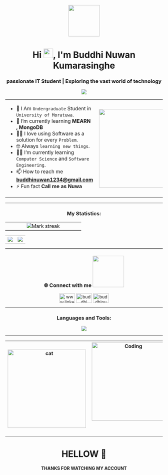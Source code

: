 <p align="center" ><img  src = "https://github.com/7oSkaaa/7oSkaaa/blob/main/Images/about_me.gif?raw=true" width = 100px></p>
<h1 align="center">Hi <img src = "https://raw.githubusercontent.com/MartinHeinz/MartinHeinz/master/wave.gif" width = 30px>, I'm Buddhi Nuwan Kumarasinghe</h1>
<h3 align="center">passionate IT Student | Exploring the vast world of technology</h3>

<p align="center"><img align="center" src="https://visitcount.itsvg.in/api?id=BuddhiNuwan97&label=Profile%20Views&color=3&icon=5&pretty=true" /></p>
<table align="center">
<tr border="none">
<td width="100%" align="left">

- :school: I Am `Undergraduate` Student in `University of Moratuwa`.
- 🌱 I’m currently learning **MEARN , MongoDB**
- :technologist: I love using Software as a solution for every `Problem`.
- :nerd_face: Always `learning new things`.
- :student: I’m currently learning `Computer Science` and `Software Engineering`.
- 📫 How to reach me **buddhinuwan1234@gmail.com**
- ⚡ Fun fact **Call me as Nuwa**
  
</td>
<td align="center">
<img align="right" src="https://github.com/7oSkaaa/7oSkaaa/blob/main/Images/Right_Side.gif?raw=true" width = 250px>

</td>
</tr>
</table>

---
<h3 align="center">My Statistics:</h3>
<p align="center">
  <table align="center">
    <tr border="none">
      <td width="50%" align="center">
        <img  title="🔥 Get streak stats for your profile at git.io/streak-stats" alt="Mark streak" src="https://github-readme-streak-stats.herokuapp.com/?user=BuddhiNuwan97&theme=merko&hide_border=false" />
      </td>
    </tr>
  </table>
  <table align="center">
    <tr border="none">
      <td width="50%">
        <img  align="center" src="https://github-readme-stats.vercel.app/api?username=BuddhiNuwan97&theme=merko&hide_border=false&include_all_commits=false&count_private=false" />
      </td>
      <td width="50%" align="center">
        <img src="https://github-readme-stats.vercel.app/api/top-langs/?username=BuddhiNuwan97&theme=merko&hide_border=false&include_all_commits=false&count_private=false&layout=compact"/>
      </td>
    </tr>
  </table>
  
---
<h3 align="center">🌐 Connect with me <img src='https://raw.githubusercontent.com/ShahriarShafin/ShahriarShafin/main/Assets/handshake.gif' width="100px"></h3>
<p align="center">
<a href="https://www.linkedin.com/in/buddhi-nuwan-26018223a" target="blank"><img align="center" src="https://raw.githubusercontent.com/rahuldkjain/github-profile-readme-generator/master/src/images/icons/Social/linked-in-alt.svg" alt="www.linkedin.com/in/buddhi-nuwan-26018223a" height="30" width="50" /></a>
<a href="https://fb.com/buddhi kumarasingha" target="blank"><img align="center" src="https://raw.githubusercontent.com/rahuldkjain/github-profile-readme-generator/master/src/images/icons/Social/facebook.svg" alt="buddhi kumarasingha" height="30" width="50" /></a>
<a href="https://instagram.com/buddhinuwan_97" target="blank"><img align="center" src="https://raw.githubusercontent.com/rahuldkjain/github-profile-readme-generator/master/src/images/icons/Social/instagram.svg" alt="buddhinuwan_97" height="30" width="50" /></a>
</p>

---

<h3 align="center">Languages and Tools:</h3>
<p align="center">
  <a href="https://skillicons.dev">
    <img src="https://skillicons.dev/icons?i=html,css,bootstrap,javascript,php,mysql,jquery,spring,react,angular,mongodb,nodejs,git,github,java,laravel,linux,figma,wordpress,python,arduino,vscode,androidstudio,photoshop,ai,c#" />
    
  </a>
</p>

---
<table align="center">
  <tr>
    <th>
      <img align="Left" alt="cat" width=250px height=250px src="https://cdn.dribbble.com/users/1277312/screenshots/14733298/media/39b1045e593737587dd60e42c8422d1f.gif" >
    </th>
    <th>
      <img align="center" alt="Coding" width=250px height=250px src="https://i.pinimg.com/originals/81/17/8b/81178b47a8598f0c81c4799f2cdd4057.gif">
  <h1 align="center">
    </th>
    <th>
      <img align="right" width=250px height=250px alt="side_sticker" src="https://media.giphy.com/media/TEnXkcsHrP4YedChhA/giphy.gif" />
    </th>
  </tr>
</table>
<p>
   <h1 align="center"> HELLOW   👋 </h1>
   <h4 align="center"> THANKS FOR WATCHING MY ACCOUNT </h4>
</p>

